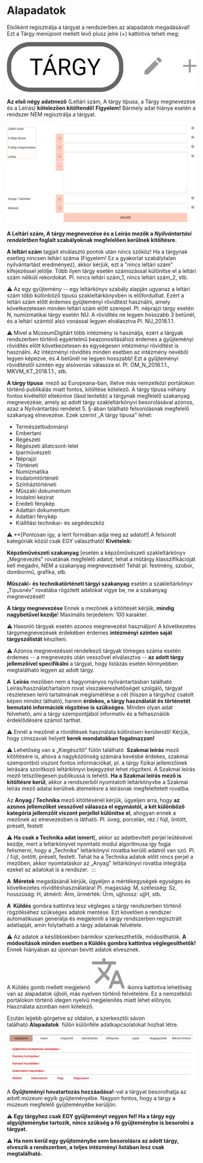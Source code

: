 # Alapadatok

Elsőként regisztrálja a tárgyat a rendszerben az alapadatok megadásával! Ezt a Tárgy menüpont mellett levő plusz jelre (+) kattintva teheti meg:

<img src="../assets/hun_newobject_icon.jpg" style="max-width: 100%; height: auto;">

**Az első négy adatmező** (Leltári szám, A tárgy típusa, a Tárgy megnevezése és a Leírás) **kötelezően kitöltendő! Figyelem!** Bármely adat hiánya esetén a rendszer NEM regisztrálja a tárgyat.

![kép: Új tárgy létrehozásakor kitöltendő adatmezők](../assets/hun_newobject_2.jpg)

**A Leltári szám, A tárgy megnevezése és a Leírás mezők a *Nyilvántartási rendeletben* foglalt szabályoknak megfelelően kerülnek kitöltésre.**

**A leltári szám** tagjait elválasztó pontok után nincs szóköz! Ha a tárgynak esetleg nincsen leltári száma (Figyelem! Ez a gyakorlat szabálytalan nyilvántartást eredményez), akkor kérjük, ezt a "nincs leltári szám" kifejezéssel jelölje. Több ilyen tárgy esetén számozással különítse el a leltári szám nélküli rekordokat. Pl. nincs leltári szám\_1, nincs leltári szám\_2, stb.

⚠️ Az egy gyűjtemény -- egy leltárkönyv szabály alapján ugyanaz a leltári szám több különböző típusú szakleltárkönyvben is előfordulhat. Ezért a leltári szám előtt érdemes gyűjteményi rövidítést használni, amely következetesen minden leltári szám előtt szerepel. Pl. néprajzi tárgy esetén N, numizmatikai tárgy esetén NU. A rövidítés ne legyen hosszabb 3 betűnél, és a leltári
számtól alsó vonással legyen elválasztva Pl. NU\_2018.1.1.

⚠️ Mivel a MúzeumDigitárt több intézmény is használja, ezért a tárgyak rendszerben történő egyértelmű beazonosításához érdemes a gyűjteményi rövidítés előtt következetesen és egységesen intézményi rövidítést is használni. Az intézményi rövidítés minden esetben az intézmény nevéből legyen képezve, és 4 betűnél ne legyen hosszabb! Ezt a gyűjteményi rövidítéstől szintén egy alsóvonás válassza el. Pl. ÓM\_N\_2018.1.1., MKVM\_KT\_2018.1.1., stb.

**A tárgy típusa**  mező az Europeana-ban, illetve más nemzetközi portálokon történő publikálás miatt fontos, kitöltése kötelező. A tárgy típusa néhány fontos kivételtől eltekintve (lásd lentebb) a tárgynak megfelelő szakanyag megnevezése, amely az adott tárgy szakleltárkönyvi besorolásával azonos, azaz a Nyilvántartási rendelet 5. §-ában található felsorolásnak megfelelő szakanyag elnevezése. Ezek szerint „A tárgy típusa" lehet:

- Természettudományi
- Embertani
- Régészeti
- Régészeti állatcsont-lelet
- Iparművészeti
- Néprajzi
- Történeti
- Numizmatika
- Irodalomtörténeti
- Színháztörténeti
- Műszaki dokumentum
- Irodalmi kézirat
- Eredeti fénykép
- Adattári dokumentum
- Adattári fénykép
- Kiállítási technikai- és segédeszköz 

⚠️ **[Pontosan így, a leírt formában adja meg az adatot![ A felsorolt kategóriák közül csak EGY választható! **Kivételek:**

**Képzőművészeti szakanyag** [esetén a képzőművészeti szakleltárkönyv „Megnevezés" rovatának megfelelő adatot, tehát a műtárgy klasszifikációját kell megadni, NEM a szakanyag megnevezését! Tehát pl. festmény, szobor, dombormű, grafika, stb.

**Műszaki- és technikatörténeti tárgyi szakanyag** esetén a szakleltárkönyv „Típusnév" rovatába rögzített adatokat vigye be, ne a szakanyag megnevezését!

**A tárgy megnevezése** Ennek a mezőnek a kitöltését kérjük, **mindig nagybetűvel kezdje**! Maximális terjedelem: 100 karakter.

⚠️ Hasonló tárgyak esetén azonos megnevezést használjon! A következetes tárgymegnevezések érdekében érdemes **intézményi szinten saját tárgyszólistát** készíteni.

⚠️ Azonos megnevezéssel rendelkező tárgyak tömeges száma esetén érdemes -- a megnevezés után vesszővel elválasztva -- **az adott tárgy jellemzőivel specifikálni** a tárgyat, hogy listázás esetén könnyebben megtalálható legyen az adott tárgy.

**A  Leírás** mezőben nem a hagyományos nyilvántartásban található Leírás/használat/tartalom rovat visszakereshetőséget szolgáló, tárgyat részletesen leíró tartalmának megismétlése a cél (hiszen a tárgyhoz csatolt képen mindez látható), hanem **érdekes, a tárgy használatát és történetét bemutató információk rögzítése is szükséges**. Minden olyan adat felvehető, ami a tárgy szempontjából informatív és a felhasználók érdeklődésére számot tarthat.

⚠️ Ennél a mezőnél a rövidítések használata különösen kerülendő! Kérjük, hogy címszavak helyett **kerek mondatokban fogalmazzon!**

⚠️ Lehetőség van a „Kiegészítő" fülön található  **Szakmai leírás** mező kitöltésére is, ahova a nagyközönség számára kevésbé érdekes, szakmai szempontból viszont fontos információkat, pl. a tárgy fizikai jellemzőinek leírására szorítkozó leltárkönyvi bejegyzést lehet rögzíteni. A Szakmai leírás mező tetszőlegesen publikussá is tehető. **Ha a Szakmai leírás mező is kitöltésre kerül**, akkor a rendszerből nyomtatott leltárkönyvbe a Szakmai leírás mező adatai kerülnek átemelésre a leírásnak megfeleltetett rovatba.

Az **Anyag / Technika** mező kitöltésénél kérjük, ügyeljen arra, hogy **az azonos jellemzőket vesszővel válassza el egymástól, a két különböző kategória jellemzőit viszont perjellel különítse el**, ahogyan ennek a mezőnek az elnevezésben is látható. Pl. üveg, porcelán, réz / fújt, öntött, préselt, festett

⚠️ **Ha csak a Technika adat ismert**[, akkor az adatbevitelt perjel leütésével kezdje, mert a leltárkönyvet nyomtató modul algoritmusa így fogja felismerni, hogy a „Technika" leltárkönyvi rovatba kerülő adatról van szó. Pl. / fújt, öntött, préselt, festett. Tehát ha a Technika adatok előtt nincs perjel a mezőben, akkor nyomtatáskor az „Anyag" leltárkönyvi rovatba integrálja ezeket az adatokat is a rendszer. 
:::

**A  Méretek** megadásánál kérjük, ügyeljen a mértékegységek egységes és következetes rövidítéshasználatára! Pl. magasság: M, szélesség: Sz, hosszúság: H, átmérő: Átm, űrmérték: Űrm, ujjhossz: ujjH, stb.

**A  Küldés** gombra kattintva lesz végleges a tárgy rendszerben történő rögzítéséhez szükséges adatok mentése. Ezt követően a rendszer automatikusan generálja és megjeleníti a tárgy rendszerben regisztrált adatlapját, amin folytatható a tárgy adatainak felvétele.

⚠️ Az adatok a későbbiekben bármikor szerkeszthetők, módosíthatók. **A módosítások minden esetben a Küldés gombra kattintva véglegesíthetők!** Ennek hiányában az újonnan bevitt adatok elvesznek.

A Küldés gomb mellett megjelenő ![](../assets/alternative_language_icon.jpg) ikonra kattintva lehetőség van az alapadatok újbóli, más nyelven történő felvételére. Ez a nemzetközi portálokon történő idegen nyelvű megjelenítés miatt lehet előnyös. Használata azonban nem kötelező.

Ezután lejjebb görgetve az oldalon, a szerkesztői sávon található **Alapadatok**  fülön különféle adatkapcsolatokat hozhat létre.

![kép: Az „Alapadatok" fülön található opciók](../assets/hun_initial_datas.jpg)

A **Gyűjteményi hovatartozás hozzáadása!**-val a tárgyat besorolhatja az adott múzeum egyik gyűjteményébe. Nagyon fontos, hogy a tárgy a múzeum megfelelő gyűjteményébe kerüljön.

⚠️ **Egy tárgyhoz csak EGY gyűjteményt vegyen fel! Ha a tárgy egy algyűjteménybe tartozik, nincs szükség a fő gyűjteménybe is besorolni a tárgyat.**

⚠️ **Ha nem kerül egy gyűjteménybe sem besorolásra az adott tárgy, elveszik a rendszerben, a teljes intézményi listában lesz csak megtalálható.**

